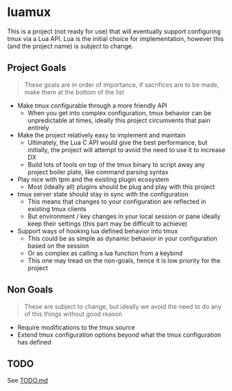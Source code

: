 # luamux

This is a project (not ready for use) that will eventually support configuring
tmux via a Lua API. Lua is the initial choice for implementation, however this
(and the project name) is subject to change.

## Project Goals

> These goals are in order of importance, if sacrifices are to be made, make
> them at the bottom of the list

- Make tmux configurable through a more friendly API
  - When you get into complex configuration, tmux behavior can be unpredictable
    at times, ideally this project circumvents that pain entirely
- Make the project relatively easy to implement and maintain
  - Ultimately, the Lua C API would give the best performance, but initially,
    the project will attempt to avoid the need to use it to increase DX
  - Build lots of tools on top of the tmux binary to script away any project
    boiler plate, like command parsing syntax
- Play nice with tpm and the existing plugin ecosystem
  - Most (ideally all) plugins should be plug and play with this project
- tmux server state should stay in sync with the configuration
  - This means that changes to your configuration are reflected in existing tmux
    clients
  - But environment / key changes in your local session or pane ideally keep
    their settings (this part may be difficult to achieve)
- Support ways of hooking lua defined behavior into tmux
  - This could be as simple as dynamic behavior in your configuration based on
    the session
  - Or as complex as calling a lua function from a keybind
  - This one may tread on the non-goals, hence it is low priority for the
    project

## Non Goals

> These are subject to change, but ideally we avoid the need to do any of this
> things without good reason

- Require modifications to the tmux source
- Extend tmux configuration options beyond what the tmux configuration has
  defined

## TODO

See [TODO.md](./TODO.md)
